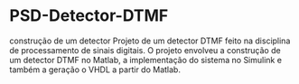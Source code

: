 # PSD-Detector-DTMF
construção de um detector Projeto de um detector DTMF feito na disciplina de processamento de sinais digitais.
O projeto envolveu a construção de um detector DTMF no Matlab, a  implementação do sistema no Simulink e também a geração o VHDL a partir do Matlab.
